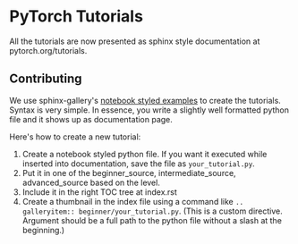 # PyTorch Tutorials


All the tutorials are now presented as sphinx style documentation at pytorch.org/tutorials. 



## Contributing

We use sphinx-gallery's [notebook styled examples](https://sphinx-gallery.readthedocs.io/en/latest/tutorials/plot_notebook.html#sphx-glr-tutorials-plot-notebook-py) to create the tutorials. Syntax is very simple. In essence, you write a slightly well formatted python file and it shows up as documentation page.

Here's how to create a new tutorial:
1. Create a notebook styled python file. If you want it executed while inserted into documentation, save the file as `your_tutorial.py`.
2. Put it in one of the beginner_source, intermediate_source, advanced_source based on the level.
2. Include it in the right TOC tree at index.rst
3. Create a thumbnail in the index file using a command like `.. galleryitem:: beginner/your_tutorial.py`. (This is a custom directive. Argument should be a full path to the python file without a slash at the beginning.) 